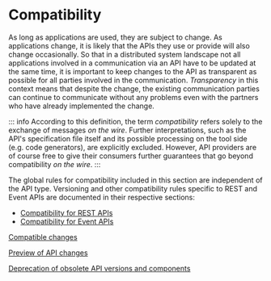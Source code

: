 # Compatibility

As long as applications are used, they are subject to change.
As applications change, it is likely that the APIs they use or provide will also change occasionally.
So that in a distributed system landscape not all applications involved in a communication via an API have to be updated at the same time, it is important to keep changes to the API as transparent as possible for all parties involved in the communication. _Transparency_ in this context means that despite the change, the existing communication parties can continue to communicate without any problems even with the partners who have already implemented the change.

::: info
According to this definition, the term _compatibility_ refers solely to the exchange of messages _on the wire_.
Further interpretations, such as the API's specification file itself and its possible processing on the tool side (e.g. code generators), are explicitly excluded.
However, API providers are of course free to give their consumers further guarantees that go beyond compatibility _on the wire_.
:::

The global rules for compatibility included in this section are independent of the API type.
Versioning and other compatibility rules specific to REST and Event APIs are documented in their respective sections:

- [Compatibility for REST APIs](../../rest/compatibility/README.md)
- [Compatibility for Event APIs](../../async/compatibility/README.md)

[<!--INCLUDE-->Compatible changes](./compatible-changes/README.md)

[<!--INCLUDE-->Preview of API changes](./preview/README.md)

[<!--INCLUDE-->Deprecation of obsolete API versions and components](./deprecation/README.md)
